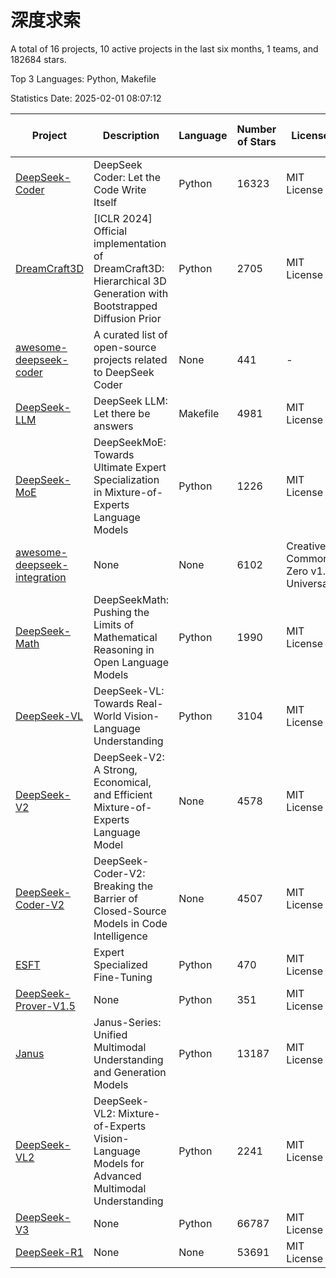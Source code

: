 # 深度求索

A total of 16 projects, 10 active projects in the last six months, 1 teams, and 182684 stars.

Top 3 Languages: Python, Makefile

Statistics Date: 2025-02-01 08:07:12

| Project | Description | Language | Number of Stars | License | Creation Date | Last Updated Date | Last Pushed Date |
| --- | --- | --- | --- | --- | --- | --- | --- |
| [DeepSeek-Coder](https://github.com/deepseek-ai/DeepSeek-Coder) | DeepSeek Coder: Let the Code Write Itself | Python | 16323 | MIT License | 2023-10-20 | 2025-02-01 | 2024-05-21 |
| [DreamCraft3D](https://github.com/deepseek-ai/DreamCraft3D) | [ICLR 2024] Official implementation of DreamCraft3D: Hierarchical 3D Generation with Bootstrapped Diffusion Prior | Python | 2705 | MIT License | 2023-10-23 | 2025-02-01 | 2024-08-21 |
| [awesome-deepseek-coder](https://github.com/deepseek-ai/awesome-deepseek-coder) | A curated list of open-source projects related to DeepSeek Coder | None | 441 | - | 2023-11-06 | 2025-02-01 | 2024-04-03 |
| [DeepSeek-LLM](https://github.com/deepseek-ai/DeepSeek-LLM) | DeepSeek LLM: Let there be answers | Makefile | 4981 | MIT License | 2023-11-29 | 2025-02-01 | 2024-02-04 |
| [DeepSeek-MoE](https://github.com/deepseek-ai/DeepSeek-MoE) | DeepSeekMoE: Towards Ultimate Expert Specialization in Mixture-of-Experts Language Models | Python | 1226 | MIT License | 2024-01-02 | 2025-02-01 | 2024-01-16 |
| [awesome-deepseek-integration](https://github.com/deepseek-ai/awesome-deepseek-integration) | None | None | 6102 | Creative Commons Zero v1.0 Universal | 2024-01-11 | 2025-02-01 | 2025-01-26 |
| [DeepSeek-Math](https://github.com/deepseek-ai/DeepSeek-Math) | DeepSeekMath: Pushing the Limits of Mathematical Reasoning in Open Language Models | Python | 1990 | MIT License | 2024-02-05 | 2025-02-01 | 2024-04-15 |
| [DeepSeek-VL](https://github.com/deepseek-ai/DeepSeek-VL) | DeepSeek-VL: Towards Real-World Vision-Language Understanding | Python | 3104 | MIT License | 2024-03-07 | 2025-02-01 | 2024-04-24 |
| [DeepSeek-V2](https://github.com/deepseek-ai/DeepSeek-V2) | DeepSeek-V2: A Strong, Economical, and Efficient Mixture-of-Experts Language Model | None | 4578 | MIT License | 2024-04-22 | 2025-02-01 | 2024-09-25 |
| [DeepSeek-Coder-V2](https://github.com/deepseek-ai/DeepSeek-Coder-V2) | DeepSeek-Coder-V2: Breaking the Barrier of Closed-Source Models in Code Intelligence | None | 4507 | MIT License | 2024-06-14 | 2025-02-01 | 2024-09-24 |
| [ESFT](https://github.com/deepseek-ai/ESFT) | Expert Specialized Fine-Tuning | Python | 470 | MIT License | 2024-07-04 | 2025-02-01 | 2024-09-22 |
| [DeepSeek-Prover-V1.5](https://github.com/deepseek-ai/DeepSeek-Prover-V1.5) | None | Python | 351 | MIT License | 2024-08-15 | 2025-01-31 | 2024-08-16 |
| [Janus](https://github.com/deepseek-ai/Janus) | Janus-Series: Unified Multimodal Understanding and Generation Models | Python | 13187 | MIT License | 2024-10-18 | 2025-02-01 | 2025-02-01 |
| [DeepSeek-VL2](https://github.com/deepseek-ai/DeepSeek-VL2) | DeepSeek-VL2: Mixture-of-Experts Vision-Language Models for Advanced Multimodal Understanding | Python | 2241 | MIT License | 2024-12-13 | 2025-02-01 | 2025-01-29 |
| [DeepSeek-V3](https://github.com/deepseek-ai/DeepSeek-V3) | None | Python | 66787 | MIT License | 2024-12-26 | 2025-02-01 | 2025-01-26 |
| [DeepSeek-R1](https://github.com/deepseek-ai/DeepSeek-R1) | None | None | 53691 | MIT License | 2025-01-20 | 2025-02-01 | 2025-02-01 |
